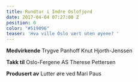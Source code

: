 ```yaml
---
title: Rundtur i Indre Oslofjord
date: 2017-04-04 07:27:00 Z
position: 0
color: "#519096"
teaser: 'Hva ville Oslo vært uten øyene? '
---
```


**Medvirkende** 
Trygve Panhoff 
Knut Hjorth-Jenssen 

**Takk til**
Oslo-Fergene AS
Therese Pettersen 

**Produsert av**
Lutter øre ved Mari Paus